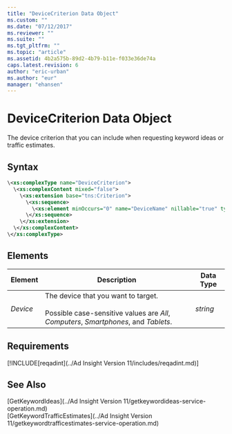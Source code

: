 ```yaml
---
title: "DeviceCriterion Data Object"
ms.custom: ""
ms.date: "07/12/2017"
ms.reviewer: ""
ms.suite: ""
ms.tgt_pltfrm: ""
ms.topic: "article"
ms.assetid: 4b2a575b-89d2-4b79-b11e-f033e36de74a
caps.latest.revision: 6
author: "eric-urban"
ms.author: "eur"
manager: "ehansen"
---
```

# DeviceCriterion Data Object
The device criterion that you can include when requesting keyword ideas or traffic estimates.

## Syntax

```xml
\<xs:complexType name="DeviceCriterion">
  \<xs:complexContent mixed="false">
    \<xs:extension base="tns:Criterion">
      \<xs:sequence>
        \<xs:element minOccurs="0" name="DeviceName" nillable="true" type="xs:string"/>
      \</xs:sequence>
    \</xs:extension>
  \</xs:complexContent>
\</xs:complexType>
```

## <a name="Elements"></a>Elements

|Element|Description|Data Type|
|-----------|---------------|-------------|
|*Device*|The device that you want to target.<br/><br/>Possible case-sensitive values are *All*, *Computers*, *Smartphones*, and *Tablets*.|*string*|

## Requirements
[!INCLUDE[reqadint](../Ad Insight Version 11/includes/reqadint.md)]
## See Also
[GetKeywordIdeas](../Ad Insight Version 11/getkeywordideas-service-operation.md)  
[GetKeywordTrafficEstimates](../Ad Insight Version 11/getkeywordtrafficestimates-service-operation.md)  